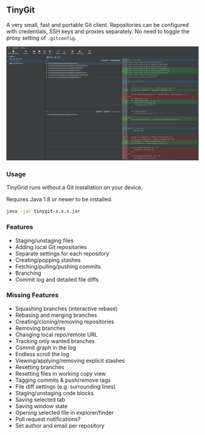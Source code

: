 ## TinyGit
A very small, fast and portable Git client.
Repositories can be configured with credentials, SSH keys and proxies separately.
No need to toggle the proxy setting of `.gitconfig`.

![TinyGit](image/image1.png)

### Usage

TinyGrid runs without a Git installation on your device.

Requires Java 1.8 or newer to be installed.

```bash
java -jar tinygit-x.x.x.jar
```

### Features

 - Staging/unstaging files
 - Adding local Git repositories
 - Separate settings for each repository
 - Creating/popping stashes
 - Fetching/pulling/pushing commits
 - Branching
 - Commit log and detailed file diffs

### Missing Features

 - Squashing branches (interactive rebase)
 - Rebasing and merging branches
 - Creating/cloning/removing repositories
 - Removing branches
 - Changing local repo/remote URL
 - Tracking only wanted branches
 - Commit graph in the log
 - Endless scroll the log
 - Viewing/applying/removing explicit stashes
 - Resetting branches
 - Resetting files in working copy view
 - Tagging commits & push/remove tags
 - File diff settings (e.g. surrounding lines)
 - Staging/unstaging code blocks
 - Saving selected tab
 - Saving window state
 - Opening selected file in explorer/finder
 - Pull request notifications?
 - Set author and email per repository
